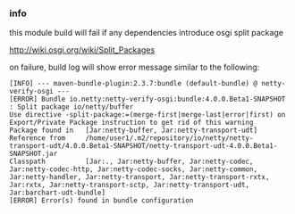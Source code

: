 ### info

this module build will fail if any dependencies introduce osgi split package

http://wiki.osgi.org/wiki/Split_Packages

on failure, build log will show error message similar to the following:

```
[INFO] --- maven-bundle-plugin:2.3.7:bundle (default-bundle) @ netty-verify-osgi ---
[ERROR] Bundle io.netty:netty-verify-osgi:bundle:4.0.0.Beta1-SNAPSHOT : Split package io/netty/buffer
Use directive -split-package:=(merge-first|merge-last|error|first) on Export/Private Package instruction to get rid of this warning
Package found in   [Jar:netty-buffer, Jar:netty-transport-udt]
Reference from     /home/user1/.m2/repository/io/netty/netty-transport-udt/4.0.0.Beta1-SNAPSHOT/netty-transport-udt-4.0.0.Beta1-SNAPSHOT.jar
Classpath          [Jar:., Jar:netty-buffer, Jar:netty-codec, Jar:netty-codec-http, Jar:netty-codec-socks, Jar:netty-common, Jar:netty-handler, Jar:netty-transport, Jar:netty-transport-rxtx, Jar:rxtx, Jar:netty-transport-sctp, Jar:netty-transport-udt, Jar:barchart-udt-bundle]
[ERROR] Error(s) found in bundle configuration
```
